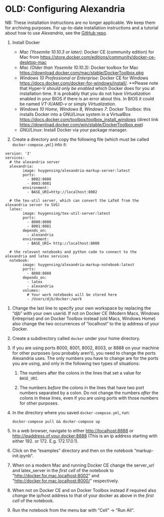 # OLD: Configuring Alexandria

NB: These installation instructions are no longer applicable. We keep them for archiving purposes. For up-to-date installation instructions and a tutorial about how to use _Alexandria_, see the [GitHub repo](https://github.com/HuygensING/alexandria-markup-server).


1. Install Docker
	* _Mac (Yosemite 10.10.3 or later)_: Docker CE (community edition) for Mac from <https://store.docker.com/editions/community/docker-ce-desktop-mac>
	* _Mac (Older than Yosemite 10.10.3)_: Docker toolbox for Mac <https://download.docker.com/mac/stable/DockerToolbox.pkg>
	* _Windows 10 Professional or Enterprise_: Docker CE for Windows <https://docs.docker.com/docker-for-windows/install/>. **Please note that Hyper-V *should only be enabled* which Docker does for you at installation time. It is probably that you do not have _Virtualization_ enabled in your BIOS if there is an error about this. In BIOS it could be named _VT-X_/_AMD-v_ or simply _Virtualization_. 
	* _Windows 10 Home, Windows 8, Windows 7_: Docker Toolbox: this installs Docker into a GNU/Linux system in a VirtualBox <https://docs.docker.com/toolbox/toolbox_install_windows> (direct link <https://download.docker.com/win/stable/DockerToolbox.exe>)
	* _GNU/Linux_: Install Docker via your package manager.

2. Create a directory and copy the following file (which must be called `docker-compose.yml`) into it:

```
version: '3'
services:
  # the alexandria server
  alexandria:
        image: huygensing/alexandria-markup-server:latest
        ports:
          - 8002:8080
          - 8003:8081
        environment:
          - BASE_URI=http://localhost:8002

  # the tex-util server, which can convert the LaTeX from the alexandria server to SVG)
  latex:
        image: huygensing/tex-util-server:latest
        ports:
          - 8000:8080
          - 8001:8081
        depends_on:
          - alexandria
        environment:
          - BASE_URI= http://localhost:8000

  # the relevant notebooks and python code to connect to the alexandria and latex services
  notebook:
        image: huygensing/alexandria-markup-notebook:latest
        ports:
          - 8888:8888
        depends_on:
          - latex
          - alexandria
        volumes:
          # Your work notebooks will be stored here
          - /Users/djb/docker:/work
```

1. Change the last line to specify your own workspace by replacing the “djb” with your own userid. If not on Docker CE (Modern Macs, Windows Entreprise) and on Docker Toolbox instead (old Macs, Windows Home) also change the two occurrences of “localhost“ to the ip address of your Docker. 

2. Create a subdirectory called `docker` under your home directory.

1. If you are using ports 8000, 8001, 8002, 8003, or 8888 on your machine for other purposes (you probably aren’t), you need to change the ports Alexandria uses. The only numbers you have to change are for the ports you are using, and only in the following two types of situations:

	1. The numbers after the colons in the lines that set a value for `BASE_URI`.

	1. The numbers *before* the colons in the lines that have two port numbers separated by a colon. Do not change the numbers *after* the colons in these lines, even if you are using ports with those numbers for other purposes.

1. In the directory where you saved `docker-compose.yml`, run:

	```
	docker-compose pull && docker-compose up
	```

1. In a web browser, navigate to either <http://localhost:8888> or <http://ipaddress.of.your.docker:8888> (This is an ip address starting with either 192. or 172. E.g. 172.17.0.1).
1. Click on the “examples” directory and then on the notebook “markup-init.ipynb”. 
1. When on a modern Mac and running Docker CE change the server_url and latex_server in the *first cell* of the notebook to "http://docker.for.mac.localhost:8002" and "http://docker.for.mac.localhost:8000/" respectively.
1. When not on Docker CE and on Docker Toolbox instead if required also *change* the ip/host address to that of your docker as above in the *first cell* of the notebook.
1. Run the notebook from the menu bar with “Cell” → “Run All”.
